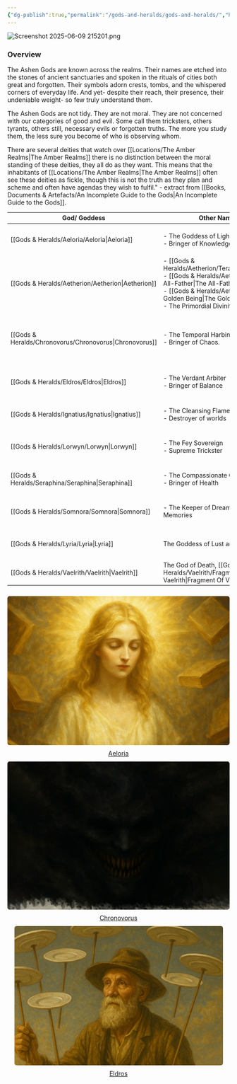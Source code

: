 ```yaml
---
{"dg-publish":true,"permalink":"/gods-and-heralds/gods-and-heralds/","hideInGraph":true,"updated":"2025-06-11T18:31:27.624+01:00"}
---
```


![Screenshot 2025-06-09 215201.png](/img/user/Admin/Attachments/Screenshot%202025-06-09%20215201.png)

### Overview
The Ashen Gods are known across the realms. Their names are etched into the stones of ancient sanctuaries and spoken in the rituals of cities both great and forgotten. Their symbols adorn crests, tombs, and the whispered corners of everyday life. And yet- despite
their reach, their presence, their undeniable weight- so few truly understand them.

The Ashen Gods are not tidy. They are not moral. They are not concerned with our categories of good and evil. Some call them tricksters, others tyrants, others still, necessary evils or forgotten truths. The more you study them, the less sure you become of who is observing whom.

There are several deities that watch over [[Locations/The Amber Realms\|The Amber Realms]] there is no distinction between the moral standing of these deities, they all do as they want. This means that the inhabitants of  [[Locations/The Amber Realms\|The Amber Realms]] often see these deities as fickle, though this is not the truth as they plan and scheme and often have agendas they wish to fulfil." - extract from [[Books, Documents & Artefacts/An Incomplete Guide to the Gods\|An Incomplete Guide to the Gods]].

| God/ Goddess    | Other Names                                                                                   | Hearld                                              | Location                    |
| --------------- | --------------------------------------------------------------------------------------------- | --------------------------------------------------- | --------------------------- |
| [[Gods & Heralds/Aeloria/Aeloria\|Aeloria]]     | - The Goddess of Light <br>- Bringer of Knowledge                                             | [[Groups & Factions/Religious Organisations/The Golden Ones\|The Golden Ones]](?)                              | [[Gods & Heralds/Aeloria/The Golden Plane\|The Golden Plane]]        |
| [[Gods & Heralds/Aetherion/Aetherion\|Aetherion]]   | - [[Gods & Heralds/Aetherion/Terathra\|Terathra]]<br>- [[Gods & Heralds/Aetherion/The All-Father\|The All-Father]]<br>- [[Gods & Heralds/Aetherion/The Golden Being\|The Golden Being]]<br>- The Primordial Divinity | Unknown                                             | Unclear                     |
| [[Gods & Heralds/Chronovorus/Chronovorus\|Chronovorus]] | - The Temporal Harbinger<br>- Bringer of Chaos.                                               | - [[Gods & Heralds/Chronovorus/The Ethertwist Haunter\|The Ethertwist Haunter]]<br>- [[Gods & Heralds/Chronovorus/Haunter Crows\|Haunter Crows]] | [[Gods & Heralds/Chronovorus/The Black Woods\|The Black Woods]]         |
| [[Gods & Heralds/Eldros/Eldros\|Eldros]]      | - The Verdant Arbiter<br>- Bringer of Balance                                                 | No known                                            | [[Gods & Heralds/Eldros/The Verdant Equilibrium\|The Verdant Equilibrium]] |
| [[Gods & Heralds/Ignatius/Ignatius\|Ignatius]]    | - The Cleansing Flame<br>- Destroyer of worlds                                                | [[Gods & Heralds/Ignatius/Ash Spawn\|Ash Spawn]](?)                                    | [[Gods & Heralds/Ignatius/The Crucible Eternal\|The Crucible Eternal]]    |
| [[Gods & Heralds/Lorwyn/Lorwyn\|Lorwyn]]      | - The Fey Sovereign<br>- Supreme Trickster                                                    | [[The Party/The Korrigan\|The Korrigan]]                                    | [[Gods & Heralds/Lorwyn/The Feywilds (Domain)\|The Feywilds (Domain)]]   |
| [[Gods & Heralds/Seraphina/Seraphina\|Seraphina]]   | - The Compassionate One<br>- Bringer of Health                                                | [[Gods & Heralds/Seraphina/Healing Guardian\|Healing Guardian]]                                | [[Gods & Heralds/Seraphina/The Sanctum Of Mercy\|The Sanctum Of Mercy]]    |
| [[Gods & Heralds/Somnora/Somnora\|Somnora]]     | - The Keeper of Dreams and Memories                                                           | [[Gods & Heralds/Somnora/Angel Under The Well\|Angel Under The Well]](?)                         | [[Gods & Heralds/Somnora/The Slumbering Veil\|The Slumbering Veil]]     |
| [[Gods & Heralds/Lyria/Lyria\|Lyria]]       | The Goddess of Lust and Love                                                                  | Unknown                                             | [[Gods & Heralds/Lyria/The Blooming Heart\|The Blooming Heart]]      |
| [[Gods & Heralds/Vaelrith/Vaelrith\|Vaelrith]]    | The God of Death, [[Gods & Heralds/Vaelrith/Fragment Of Vaelrith\|Fragment Of Vaelrith]]                                                    | Unknown                                             | [[Gods & Heralds/Vaelrith/The Still Lands\|The Still Lands]]         |

<div style="display: flex; flex-wrap: wrap; align-items: center; justify-content: center;">
	<div style="display: flex; flex-direction: column; justify-content: center;align-items:center;">
		<img style="padding: 10px; border-radius: 15px;" src="https://github.com/isitsamgallon/ashen-new/blob/main/src/site/img/user/Admin/Attachments/AeloriaWeb.png"/>
		<a href="https://www.ashencampaign.xyz/gods-and-heralds/aeloria/aeloria/">Aeloria</a>
	</div>
		<div style="display: flex; flex-direction: column; justify-content: center;align-items:center;">
		<img style="padding: 10px; border-radius: 15px;" src="https://github.com/isitsamgallon/ashen-new/blob/main/src/site/img/user/Admin/Attachments/ChronovorusWeb.png"/>
		<a href="https://www.ashencampaign.xyz/gods-and-heralds/chronovorus/chronovorus/">Chronovorus</a>
	</div>
		<div style="display: flex; flex-direction: column; justify-content: center;align-items:center;">
		<img style="padding: 10px; border-radius: 15px;" src="https://github.com/isitsamgallon/ashen-new/blob/main/src/site/img/user/Admin/Attachments/EldrosWeb.png"/>
		<a href="https://www.ashencampaign.xyz/gods-and-heralds/eldros/eldros/">Eldros</a>
	</div>
</div>
